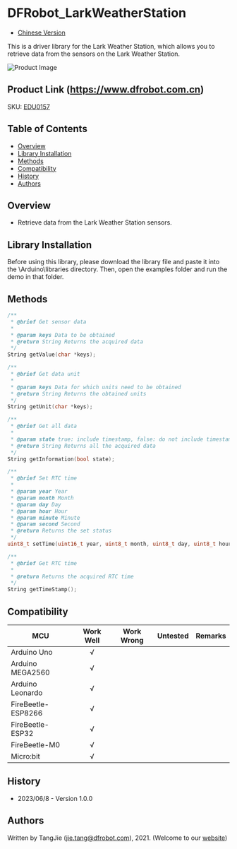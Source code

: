 # DFRobot_LarkWeatherStation

* [Chinese Version](./README_CN.md)

This is a driver library for the Lark Weather Station, which allows you to retrieve data from the sensors on the Lark Weather Station.

![Product Image](./resources/images/EDG0157.png)

## Product Link (https://www.dfrobot.com.cn)

SKU: [EDU0157](https://www.dfrobot.com/product-2785.html)

## Table of Contents

  * [Overview](#overview)
  * [Library Installation](#library-installation)
  * [Methods](#methods)
  * [Compatibility](#compatibility)
  * [History](#history)
  * [Authors](#authors)

## Overview

  * Retrieve data from the Lark Weather Station sensors.

## Library Installation

Before using this library, please download the library file and paste it into the \Arduino\libraries directory. Then, open the examples folder and run the demo in that folder.

## Methods

```C++
/**
 * @brief Get sensor data
 *
 * @param keys Data to be obtained
 * @return String Returns the acquired data
 */
String getValue(char *keys);

/**
 * @brief Get data unit
 *
 * @param keys Data for which units need to be obtained
 * @return String Returns the obtained units
 */
String getUnit(char *keys);

/**
 * @brief Get all data
 *
 * @param state true: include timestamp, false: do not include timestamp
 * @return String Returns all the acquired data
 */
String getInformation(bool state);

/**
 * @brief Set RTC time
 *
 * @param year Year
 * @param month Month
 * @param day Day
 * @param hour Hour
 * @param minute Minute
 * @param second Second
 * @return Returns the set status
 */
uint8_t setTime(uint16_t year, uint8_t month, uint8_t day, uint8_t hour, uint8_t minute, uint8_t second);

/**
 * @brief Get RTC time
 *
 * @return Returns the acquired RTC time
 */
String getTimeStamp();
```

## Compatibility

MCU                | Work Well    | Work Wrong   | Untested    | Remarks
------------------ | :----------: | :----------: | :---------: | :----:
Arduino Uno        |      √       |              |             |
Arduino MEGA2560   |      √       |              |             |
Arduino Leonardo   |      √       |              |             |
FireBeetle-ESP8266 |      √       |              |             |
FireBeetle-ESP32   |      √       |              |             |
FireBeetle-M0      |      √       |              |             |
Micro:bit          |      √       |              |             |

## History

- 2023/06/8 - Version 1.0.0

## Authors

Written by TangJie (jie.tang@dfrobot.com), 2021. (Welcome to our [website](https://www.dfrobot.com/))
